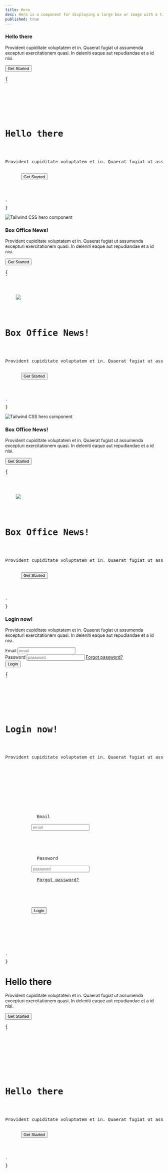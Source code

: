 ```yaml
---
title: Hero
desc: Hero is a component for displaying a large box or image with a title and description.
published: true
---
```


<script>
  import Component from "@components/Component.svelte"
  import ClassTable from "@components/ClassTable.svelte"
  import { prefix } from '$lib/stores';
  import { replace } from '$lib/actions';
</script>

<ClassTable
data="{[
  { type:'component', class: 'hero', desc: 'Container element' },
  { type:'component', class: 'hero-content', desc: 'Container for content' },
  { type:'component', class: 'hero-overlay', desc: 'Overlay the covers the background image' },
]}"
/>

<Component title="Centered hero">
<div class="hero min-h-[30rem] rounded bg-base-200">
  <div class="text-center hero-content">
    <div class="max-w-md">
      <h3 class="text-5xl font-bold">Hello there</h3>
      <p class="py-6">Provident cupiditate voluptatem et in. Quaerat fugiat ut assumenda excepturi exercitationem quasi. In deleniti eaque aut repudiandae et a id nisi.</p>
      <button class="btn btn-primary">Get Started</button>
    </div>
  </div>
</div>
<pre slot="html" use:replace={{ to: $prefix }}>{
`<div class="hero min-h-screen bg-base-200">
  <div class="text-center hero-content">
    <div class="max-w-md">
      <h1 class="text-5xl font-bold">Hello there</h1>
      <p class="py-6">Provident cupiditate voluptatem et in. Quaerat fugiat ut assumenda excepturi exercitationem quasi. In deleniti eaque aut repudiandae et a id nisi.</p>
      <button class="btn btn-primary">Get Started</button>
    </div>
  </div>
</div>`
}</pre>
</Component>

<Component title="Hero with figure">
<div class="hero min-h-[30rem] rounded bg-base-200">
  <div class="flex-col hero-content lg:flex-row">
    <img src="https://api.lorem.space/image/movie?w=260&h=400" class="max-w-sm rounded-lg shadow-2xl" alt="Tailwind CSS hero component">
    <div>
      <h3 class="text-5xl font-bold">Box Office News!</h3>
      <p class="py-6">Provident cupiditate voluptatem et in. Quaerat fugiat ut assumenda excepturi exercitationem quasi. In deleniti eaque aut repudiandae et a id nisi.</p>
      <button class="btn btn-primary">Get Started</button>
    </div>
  </div>
</div>
<pre slot="html" use:replace={{ to: $prefix }}>{
`<div class="hero min-h-screen bg-base-200">
  <div class="flex-col hero-content lg:flex-row">
    <img src="https://api.lorem.space/image/movie?w=260&h=400" class="max-w-sm rounded-lg shadow-2xl">
    <div>
      <h1 class="text-5xl font-bold">Box Office News!</h1>
      <p class="py-6">Provident cupiditate voluptatem et in. Quaerat fugiat ut assumenda excepturi exercitationem quasi. In deleniti eaque aut repudiandae et a id nisi.</p>
      <button class="btn btn-primary">Get Started</button>
    </div>
  </div>
</div>`
}</pre>
</Component>

<Component title="Hero with figure but reverse order">
<div class="hero min-h-[30rem] rounded bg-base-200">
  <div class="flex-col hero-content lg:flex-row-reverse">
    <img src="https://api.lorem.space/image/movie?w=260&h=400" class="max-w-sm rounded-lg shadow-2xl" alt="Tailwind CSS hero component">
    <div>
      <h3 class="text-5xl font-bold">Box Office News!</h3>
      <p class="py-6">Provident cupiditate voluptatem et in. Quaerat fugiat ut assumenda excepturi exercitationem quasi. In deleniti eaque aut repudiandae et a id nisi.</p>
      <button class="btn btn-primary">Get Started</button>
    </div>
  </div>
</div>
<pre slot="html" use:replace={{ to: $prefix }}>{
`<div class="hero min-h-screen bg-base-200">
  <div class="flex-col hero-content lg:flex-row-reverse">
    <img src="https://api.lorem.space/image/movie?w=260&h=400" class="max-w-sm rounded-lg shadow-2xl">
    <div>
      <h1 class="text-5xl font-bold">Box Office News!</h1>
      <p class="py-6">Provident cupiditate voluptatem et in. Quaerat fugiat ut assumenda excepturi exercitationem quasi. In deleniti eaque aut repudiandae et a id nisi.</p>
      <button class="btn btn-primary">Get Started</button>
    </div>
  </div>
</div>`
}</pre>
</Component>

<Component title="Hero with form">
<div class="hero min-h-[30rem] rounded bg-base-200">
  <div class="flex-col hero-content lg:flex-row-reverse">
    <div class="text-center lg:text-left">
      <h3 class="text-5xl font-bold">Login now!</h3>
      <p class="py-6">Provident cupiditate voluptatem et in. Quaerat fugiat ut assumenda excepturi exercitationem quasi. In deleniti eaque aut repudiandae et a id nisi.</p>
    </div>
    <div class="card flex-shrink-0 w-full max-w-sm shadow-2xl bg-base-100">
      <div class="card-body">
        <div class="form-control">
          <label class="label">
            <span class="label-text">Email</span>
          </label>
          <input type="text" placeholder="email" class="input input-bordered">
        </div>
        <div class="form-control">
          <label class="label">
            <span class="label-text">Password</span>
          </label>
          <input type="text" placeholder="password" class="input input-bordered">
          <label class="label">
            <a href="#" class="label-text-alt link link-hover">Forgot password?</a>
          </label>
        </div>
        <div class="form-control mt-6">
          <button class="btn btn-primary">Login</button>
        </div>
      </div>
    </div>
  </div>
</div>
<pre slot="html" use:replace={{ to: $prefix }}>{
`<div class="hero min-h-screen bg-base-200">
  <div class="flex-col hero-content lg:flex-row-reverse">
    <div class="text-center lg:text-left">
      <h1 class="text-5xl font-bold">Login now!</h1>
      <p class="py-6">Provident cupiditate voluptatem et in. Quaerat fugiat ut assumenda excepturi exercitationem quasi. In deleniti eaque aut repudiandae et a id nisi.</p>
    </div>
    <div class="card flex-shrink-0 w-full max-w-sm shadow-2xl bg-base-100">
      <div class="card-body">
        <div class="form-control">
          <label class="label">
            <span class="label-text">Email</span>
          </label>
          <input type="text" placeholder="email" class="input input-bordered">
        </div>
        <div class="form-control">
          <label class="label">
            <span class="label-text">Password</span>
          </label>
          <input type="text" placeholder="password" class="input input-bordered">
          <label class="label">
            <a href="#" class="label-text-alt link link-hover">Forgot password?</a>
          </label>
        </div>
        <div class="form-control mt-6">
          <button class="btn btn-primary">Login</button>
        </div>
      </div>
    </div>
  </div>
</div>`
}</pre>
</Component>

<Component title="Hero with overlay image">
<div class="hero min-h-[30rem] rounded" style="background-image: url(https://api.lorem.space/image/fashion?w=1000&h=800);">
  <div class="hero-overlay rounded bg-opacity-60"></div>
  <div class="text-center hero-content text-neutral-content">
    <div class="max-w-md">
      <h1 class="mb-5 text-5xl font-bold">Hello there</h1>
      <p class="mb-5">Provident cupiditate voluptatem et in. Quaerat fugiat ut assumenda excepturi exercitationem quasi. In deleniti eaque aut repudiandae et a id nisi.</p>
      <button class="btn btn-primary">Get Started</button>
    </div>
  </div>
</div>
<pre slot="html" use:replace={{ to: $prefix }}>{
`<div class="hero min-h-screen" style="background-image: url(https://api.lorem.space/image/fashion?w=1000&h=800);">
  <div class="hero-overlay bg-opacity-60"></div>
  <div class="text-center hero-content text-neutral-content">
    <div class="max-w-md">
      <h1 class="mb-5 text-5xl font-bold">Hello there</h1>
      <p class="mb-5">Provident cupiditate voluptatem et in. Quaerat fugiat ut assumenda excepturi exercitationem quasi. In deleniti eaque aut repudiandae et a id nisi.</p>
      <button class="btn btn-primary">Get Started</button>
    </div>
  </div>
</div>`
}</pre>
</Component>
